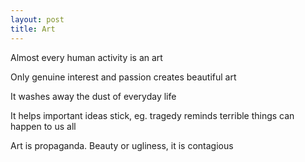 ```yaml
---
layout: post
title: Art
---
```



Almost every human activity is an art

Only genuine interest and passion creates beautiful art

It washes away the dust of everyday life

It helps important ideas stick, eg. tragedy reminds terrible things can happen to us all 

Art is propaganda. Beauty or ugliness, it is contagious  



